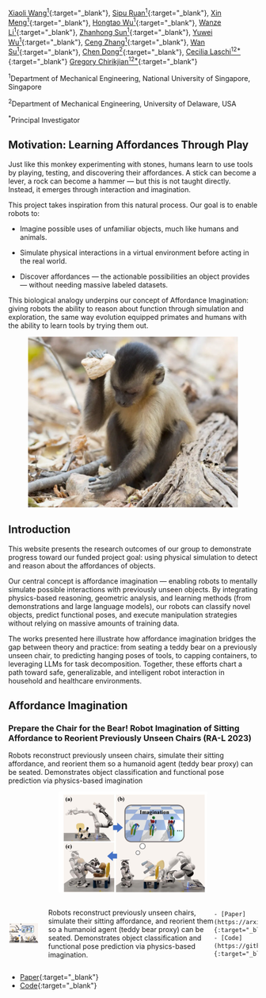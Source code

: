 [Xiaoli Wang<sup>1</sup>](https://github.com/lily983){:target="_blank"}, [Sipu Ruan<sup>1</sup>](https://ruansp.github.io/){:target="_blank"}, [Xin Meng<sup>1</sup>](https://github.com/XinnMeng){:target="_blank"}, 
[Hongtao Wu<sup>1</sup>](https://github.com/ChirikjianLab){:target="_blank"},
[Wanze Li<sup>1</sup>](https://github.com/ChirikjianLab){:target="_blank"},
[Zhanhong Sun<sup>1</sup>](https://github.com/ChirikjianLab){:target="_blank"},
[Yuwei Wu<sup>1</sup>](https://github.com/ChirikjianLab){:target="_blank"},
[Ceng Zhang<sup>1</sup>](https://github.com/ChirikjianLab){:target="_blank"},
[Wan Su<sup>1</sup>](https://github.com/ChirikjianLab){:target="_blank"}, 
[Chen Dong<sup>2</sup>](https://github.com/ChirikjianLab){:target="_blank"}, 
[Cecilia Laschi<sup>12*</sup>](https://scholar.google.com/citations?user=1vR7lMUAAAAJ&hl=en){:target="_blank"}
[Gregory Chirikjian<sup>12*</sup>](https://cde.nus.edu.sg/me/staff/chirikjian-gregory-s/){:target="_blank"}

<sup>1</sup>Department of Mechanical Engineering, National University of Singapore, Singapore

<sup>2</sup>Department of Mechanical Engineering, University of Delaware, USA

<sup>*</sup>Principal Investigator


## Motivation: Learning Affordances Through Play
Just like this monkey experimenting with stones, humans learn to use tools by playing, testing, and discovering their affordances. A stick can become a lever, a rock can become a hammer — but this is not taught directly. Instead, it emerges through interaction and imagination.

This project takes inspiration from this natural process. Our goal is to enable robots to:

- Imagine possible uses of unfamiliar objects, much like humans and animals.

- Simulate physical interactions in a virtual environment before acting in the real world.

- Discover affordances — the actionable possibilities an object provides — without needing massive labeled datasets.

This biological analogy underpins our concept of Affordance Imagination: giving robots the ability to reason about function through simulation and exploration, the same way evolution equipped primates and humans with the ability to learn tools by trying them out.
<figure style="text-align: center;">
  <img src="resources/monkey-tool.png" alt="Motivation" width="500">
</figure>

## Introduction
This website presents the research outcomes of our group to demonstrate progress toward our funded project goal: using physical simulation to detect and reason about the affordances of objects.

Our central concept is affordance imagination — enabling robots to mentally simulate possible interactions with previously unseen objects. By integrating physics-based reasoning, geometric analysis, and learning methods (from demonstrations and large language models), our robots can classify novel objects, predict functional poses, and execute manipulation strategies without relying on massive amounts of training data.

The works presented here illustrate how affordance imagination bridges the gap between theory and practice: from seating a teddy bear on a previously unseen chair, to predicting hanging poses of tools, to capping containers, to leveraging LLMs for task decomposition. Together, these efforts chart a path toward safe, generalizable, and intelligent robot interaction in household and healthcare environments.

## Affordance Imagination

### Prepare the Chair for the Bear! Robot Imagination of Sitting Affordance to Reorient Previously Unseen Chairs (RA-L 2023)

Robots reconstruct previously unseen chairs, simulate their sitting affordance, and reorient them so a humanoid agent (teddy bear proxy) can be seated. Demonstrates object classification and functional pose prediction via physics-based imagination

<figure style="text-align: center;">
  <img src="resources/prepare-chair.png" alt="prepare-chair" width="300">
</figure>

<div style="display: flex; align-items: center;">
  <figure style="margin: 0; margin-right: 20px;">
    <img src="resources/prepare-chair.png" alt="prepare-chair" width="300">
  </figure>
  <p style="max-width: 500px;">
    Robots reconstruct previously unseen chairs, simulate their sitting affordance, 
    and reorient them so a humanoid agent (teddy bear proxy) can be seated. 
    Demonstrates object classification and functional pose prediction via 
    physics-based imagination. 
    
    - [Paper](https://arxiv.org/abs/2502.15525){:target="_blank"}
    - [Code](https://github.com/ChirikjianLab){:target="_blank"}
  </p>
</div>

- [Paper](https://arxiv.org/abs/2502.15525){:target="_blank"}
- [Code](https://github.com/ChirikjianLab){:target="_blank"}


